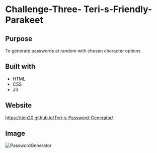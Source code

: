 # Challenge-Three- Teri-s-Friendly-Parakeet

## Purpose
To generate passwords at random with chosen character options

## Built with
* HTML
* CSS
* JS

## Website 
https://tjen20.github.io/Teri-s-Password-Generator/

## Image
![PasswordGenerator](https://user-images.githubusercontent.com/89708940/135722756-090d002a-669c-4f7c-bcb2-9bdce463258c.png)
